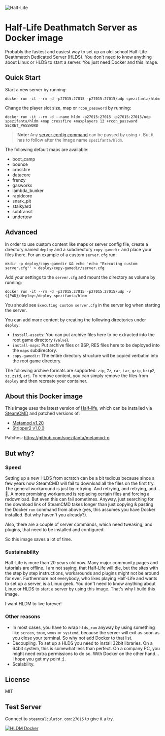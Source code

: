 
![Half-Life](/media/banner.jpg)

# Half-Life Deathmatch Server as Docker image

Probably the fastest and easiest way to set up an old-school Half-Life Deathmatch Dedicated Server (HLDS).
You don't need to know anything about Linux or HLDS to start a server. You just need Docker and this image.

## Quick Start

Start a new server by running:
```
docker run -it --rm -d -p27015:27015 -p27015:27015/udp spezifanta/hldm
```

Change the player slot size, map or `rcon_password` by running:
```
docker run -it --rm -d --name hldm -p27015:27015 -p27015:27015/udp spezifanta/hldm +map crossfire +maxplayers 12 +rcon_password SECRET_PASSWORD
```

> **Note:** Any [server config command](http://sr-team.clan.su/K_stat/hlcommandsfull.html) can be passed by using `+`. But it has to follow after the image name `spezifanta/hldm`.


The following default maps are available:
 - boot_camp
 - bounce
 - crossfire
 - datacore
 - frenzy
 - gasworks
 - lambda_bunker
 - rapidcore
 - snark_pit
 - stalkyard
 - subtransit
 - undertow


## Advanced

In order to use custom content like maps or server config file, create a directory named `deploy` and a subdirectory `copy-gamedir` and place your files there.
For an example of a custom `server.cfg` run:

```
mkdir -p deploy/copy-gamedir && echo 'echo "Executing custom server.cfg"' > deploy/copy-gamedir/server.cfg
```

Add your settings to the `server.cfg` and mount the directory as volume by running:

```
docker run -it --rm -d -p27015:27015 -p27015:27015/udp -v ${PWD}/deploy:/deploy spezifanta/hldm
```

You should see `Executing custom server.cfg` in the server log when starting the server.

You can add more content by creating the following directories under `deploy`:

 - `install-assets`: You can put archive files here to be extracted into the root game directory (`valve`).
 - `install-maps`: Put archive files or BSP, RES files here to be deployed into the `maps` subdirectory.
 - `copy-gamedir`: The entire directory structure will be copied verbatim into the root game directory.

The following archive formats are supported: `zip`, `7z`, `rar`, `tar`, `gzip`, `bzip2`, `xz`, `zstd`, `arj`. To remove content, you can simply remove the files from `deploy` and then recreate your container.


## About this Docker image

This image uses the latest version of [Half-life](https://store.steampowered.com/app/70/HalfLife), which can be installed via [SteamCMD](https://developer.valvesoftware.com/wiki/SteamCMD)
and patched versions of:

 - [Metamod v1.20](http://metamod.org/)
 - [Stripper2 v1.0.0](http://hpb-bot.bots-united.com/stripper2.html)

 Patches: https://github.com/spezifanta/metamod-p


## But why?

### Speed

Setting up a new HLDS from scratch can be a bit tedious because since a few years now SteamCMD will fail to download all the files on the first try.
The general workaround is just by retrying. And retrying, and retrying, and... :gun:. A more promising workaround is replacing certain files and forcing a redownload. But even this can fail sometimes.
Anyway, just searching for the download link of SteamCMD takes longer than just copying & pasting the Docker `run` command from above (yes, this assumes you have Docker installed. But why haven't you already?).

Also, there are a couple of server commands, which need tweaking, and plugins, that need to be installed and configured.


So this image saves a lot of time.


### Sustainability

Half-Life is more than 20 years old now. Many major community pages and tutorials are offline. I am not saying, that Half-Life will die, but the sites with the step by step instructions, workarounds and plugins might not be around for ever.
Furthermore not everybody, who likes playing Half-Life and wants to set up a server, is a Linux geek. You don't need to know anything about Linux or HLDS to start a server by using this image.
That's why I build this image.

I want HLDM to live forever!


### Other reasons

- In most cases, you have to wrap `hlds_run` anyway by using something like `screen`, `tmux`, `wmux` or `systemd`, because the server will exit as soon as you close your terminal. So why not add Docker to that list.
- Decoupling. To set up a HLDS you need to install 32bit libraries. On a 64bit system, this is somewhat less than perfect. On a company PC, you might need extra permissions to do so. With Docker on the other hand... I hope you get my point ;).
- Scalability.


## License

MIT

## Test Server

Connect to `steamcalculator.com:27015` to give it a try.

<a href="https://www.youtube.com/watch?v=y15dfBZSx9Q" target="_blank">
<img src="/media/github-video.jpg" alt="HLDM Docker"/>
</a>
